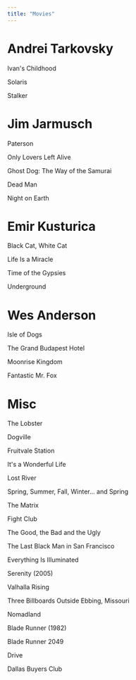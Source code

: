 ```yaml
---
title: "Movies"
---
```


# Andrei Tarkovsky

Ivan's Childhood

Solaris

Stalker

# Jim Jarmusch

Paterson

Only Lovers Left Alive

Ghost Dog: The Way of the Samurai

Dead Man

Night on Earth

# Emir Kusturica

Black Cat, White Cat

Life Is a Miracle

Time of the Gypsies

Underground

# Wes Anderson

Isle of Dogs

The Grand Budapest Hotel

Moonrise Kingdom

Fantastic Mr. Fox

# Misc

The Lobster

Dogville

Fruitvale Station

It's a Wonderful Life

Lost River

Spring, Summer, Fall, Winter... and Spring

The Matrix

Fight Club

The Good, the Bad and the Ugly

The Last Black Man in San Francisco

Everything Is Illuminated

Serenity (2005)

Valhalla Rising

Three Billboards Outside Ebbing, Missouri

Nomadland

Blade Runner (1982)

Blade Runner 2049

Drive

Dallas Buyers Club
